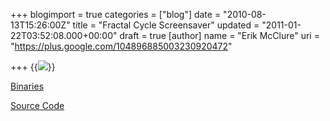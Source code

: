 +++
blogimport = true
categories = ["blog"]
date = "2010-08-13T15:26:00Z"
title = "Fractal Cycle Screensaver"
updated = "2011-01-22T03:52:08.000+00:00"
draft = true
[author]
name = "Erik McClure"
uri = "https://plus.google.com/104896885003230920472"

+++
{{<img src="http://64digits.com/games/5362/fractalcycleprev.png">}}

[Binaries](http://64digits.com/games/index.php?cmd=view_game&id=5362)

[Source Code](http://64digits.com/users/blackhole/FractalCycleSource.zip)
